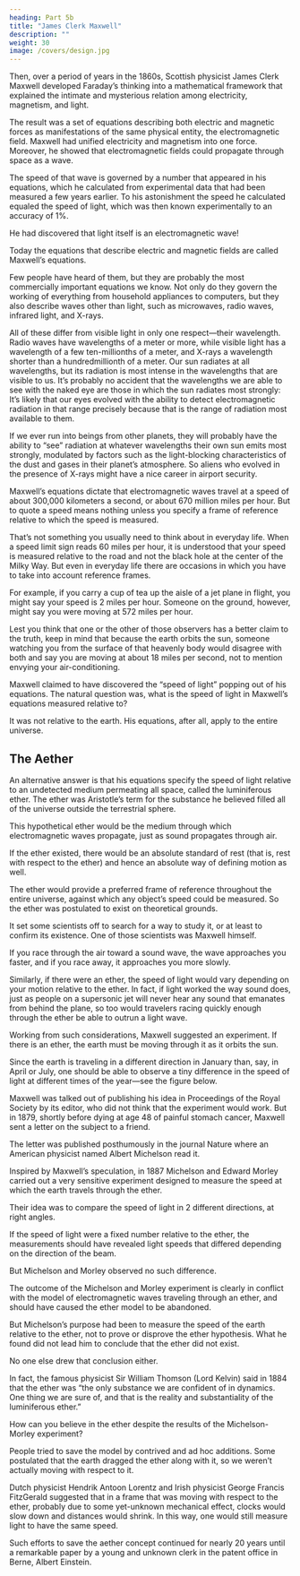 ```yaml
---
heading: Part 5b
title: "James Clerk Maxwell"
description: ""
weight: 30
image: /covers/design.jpg
---
```



Then, over a period of years in the 1860s, Scottish physicist James Clerk Maxwell developed Faraday’s thinking into a mathematical framework that explained the intimate and mysterious relation among electricity, magnetism, and light.

The result was a set of equations describing both electric and magnetic forces as manifestations of the same physical entity, the electromagnetic field. Maxwell had unified electricity and magnetism into one force. Moreover, he showed that electromagnetic fields could propagate through space as a wave. 

The speed of that wave is governed by a number that appeared in his equations, which he calculated from experimental data that had been measured a few years earlier. To his astonishment the speed he calculated equaled the speed of light, which was then known experimentally to an accuracy of 1%.

He had discovered that light itself is an electromagnetic wave! 

Today the equations that describe electric and magnetic fields are called Maxwell’s equations. 

Few people have heard of them, but they are probably the most commercially important equations we know. Not only do they govern the working of everything from household appliances to computers, but they also describe waves other than light, such as microwaves, radio waves,
infrared light, and X-rays. 

All of these differ from visible light in only one respect—their wavelength. Radio waves have wavelengths of a meter or more, while visible light has a
wavelength of a few ten-millionths of a meter, and X-rays a wavelength shorter than a hundredmillionth of a meter. Our sun radiates at all wavelengths, but its radiation is most intense in the wavelengths that are visible to us. It’s probably no accident that the wavelengths we are able to see with the naked eye are those in which the sun radiates most strongly: It’s likely that our eyes
evolved with the ability to detect electromagnetic radiation in that range precisely because that is
the range of radiation most available to them.

If we ever run into beings from other planets, they will probably have the ability to “see” radiation at whatever wavelengths their own sun emits most strongly, modulated by factors such as the light-blocking characteristics of the dust and gases in their planet’s atmosphere. So aliens who evolved in the presence of X-rays might have a nice career in airport security.

Maxwell’s equations dictate that electromagnetic waves travel at a speed of about 300,000 kilometers a second, or about 670 million miles per hour. But to quote a speed means nothing unless you specify a frame of reference relative to which the speed is measured. 

That’s not something you usually need to think about in everyday life. When a speed limit sign reads 60 miles per hour, it is understood that your speed is measured relative to the road and not the black hole at the center of the Milky Way. But even in everyday life there are occasions in which you have to take into account reference frames. 

For example, if you carry a cup of tea up the aisle of a jet plane in flight, you might say your speed is 2 miles per hour. Someone on the ground, however, might say you were moving at 572 miles per hour. 

Lest you think that one or the other of those observers has a better claim to the truth, keep in mind that because the earth orbits the sun, someone watching you from the surface of that heavenly body would disagree with both and say you are moving at about 18 miles per second, not to mention envying your air-conditioning. 

Maxwell claimed to have discovered the “speed of light” popping out of his equations. The natural question was, what is the speed of light in Maxwell’s equations measured relative to?

It was not relative to the earth. His equations, after all, apply to the entire universe. 


## The Aether

An alternative answer is that his equations specify the speed of light relative to an undetected medium permeating all space, called the luminiferous ether. The ether was Aristotle’s term for the substance he believed filled all of the universe outside the terrestrial sphere. 

This hypothetical ether would be the medium through which electromagnetic waves propagate, just as sound propagates through air. 

If the ether existed, there would be an absolute standard of rest (that is, rest with respect to the ether) and hence an absolute way of defining motion as well. 

The ether would provide a preferred frame of reference throughout the entire universe, against which any object’s speed could be measured. So the ether was postulated to exist on theoretical grounds.

It set some scientists off to search for a way to study it, or at least to confirm its existence. One of those scientists was Maxwell himself.

If you race through the air toward a sound wave, the wave approaches you faster, and if you race away, it approaches you more slowly. 

Similarly, if there were an ether, the speed of light would vary depending on your motion relative to the ether. In fact, if light worked the way sound does, just as people on a supersonic jet will never hear any sound that emanates from behind the plane, so too would travelers racing quickly enough through the ether be able to outrun a light wave.

Working from such considerations, Maxwell suggested an experiment. If there is an ether, the earth must be moving through it as it orbits the sun.

Since the earth is traveling in a different direction in January than, say, in April or July, one should be able to observe a tiny difference in the speed of light at different times of the year—see the figure below.


Maxwell was talked out of publishing his idea in Proceedings of the Royal Society by its editor, who did not think that the experiment would work. But in 1879, shortly before dying at age 48 of painful stomach cancer, Maxwell sent a letter on the subject to a friend. 

The letter was published posthumously in the journal Nature where an American physicist named Albert Michelson read it. 

Inspired by Maxwell’s speculation, in 1887 Michelson and Edward Morley carried out a very sensitive experiment designed to measure the speed at which the earth travels through the ether. 

Their idea was to compare the speed of light in 2 different directions, at right angles. 

If the speed of light were a fixed number relative to the ether, the measurements should have revealed light speeds that differed depending on the direction of the beam. 

But Michelson and Morley observed no such difference.

The outcome of the Michelson and Morley experiment is clearly in conflict with the model of electromagnetic waves traveling through an ether, and should have caused the ether model to be abandoned. 

But Michelson’s purpose had been to measure the speed of the earth relative to the ether, not to prove or disprove the ether hypothesis. What he found did not lead him to conclude that the ether did not exist. 

No one else drew that conclusion either. 

In fact, the famous physicist Sir William Thomson (Lord Kelvin) said in 1884 that the ether was “the only substance we are confident of in dynamics. One thing we are sure of, and that is the reality and substantiality of the luminiferous ether.”

How can you believe in the ether despite the results of the Michelson-Morley experiment?

People tried to save the model by contrived and ad hoc additions. Some postulated that the earth dragged the ether along with it, so we weren’t actually moving with respect to it. 

Dutch physicist Hendrik Antoon Lorentz and Irish physicist George Francis FitzGerald suggested that in a frame that was moving with respect to the ether, probably due to some yet-unknown mechanical effect, clocks would slow down and distances would shrink. In this way, one would still measure light to have the same speed. 

Such efforts to save the aether concept continued for nearly 20 years until a remarkable paper by a young and unknown clerk in the patent office
in Berne, Albert Einstein.
